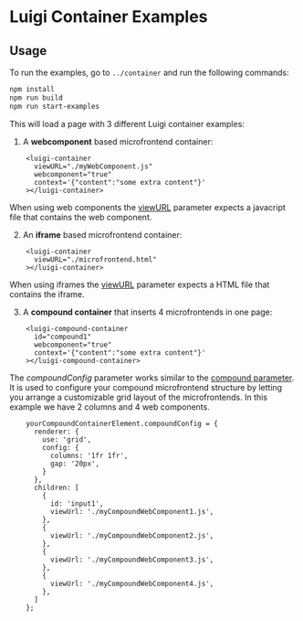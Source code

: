 
# Luigi Container Examples

## Usage
To run the examples, go to `../container` and run the following commands:

```bash
npm install
npm run build
npm run start-examples
```
This will load a page with 3 different Luigi container examples:

1. A **webcomponent** based microfrontend container:
```
    <luigi-container
      viewURL="./myWebComponent.js"
      webcomponent="true"
      context='{"content":"some extra content"}'
    ></luigi-container>
```
When using web components the [viewURL](https://docs.luigi-project.io/docs/navigation-parameters-reference?section=viewurl) parameter expects a javacript file that contains the web component.

2. An **iframe** based microfrontend container:
```
    <luigi-container
      viewURL="./microfrontend.html"
    ></luigi-container>
```
When using iframes the [viewURL](https://docs.luigi-project.io/docs/navigation-parameters-reference?section=viewurl) parameter expects a HTML file that contains the iframe.

3. A **compound container** that inserts 4 microfrontends in one page:
```
    <luigi-compound-container
      id="compound1"
      webcomponent="true"
      context='{"content":"some extra content"}'
    ></luigi-compound-container>
```
The *compoundConfig* parameter works similar to the [compound parameter](https://docs.luigi-project.io/docs/navigation-parameters-reference?section=compound). It is used to configure your compound microfrontend structure by letting you arrange a customizable grid layout of the microfrontends. In this example we have 2 columns and 4 web components.

```
    yourCompoundContainerElement.compoundConfig = {
      renderer: { 
        use: 'grid', 
        config: { 
          columns: '1fr 1fr', 
          gap: '20px',
        } 
      },
      children: [
        {
          id: 'input1',
          viewUrl: './myCompoundWebComponent1.js',
        },
        {
          viewUrl: './myCompoundWebComponent2.js',
        },
        {
          viewUrl: './myCompoundWebComponent3.js',
        },
        {
          viewUrl: './myCompoundWebComponent4.js',
        },
      ]
    };
```


